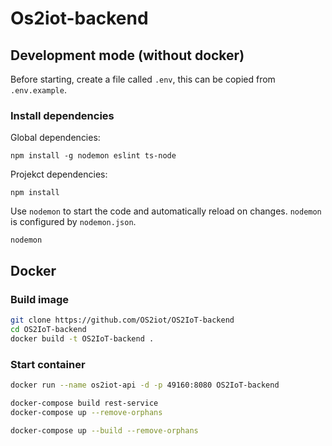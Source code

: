 # Os2iot-backend

## Development mode (without docker)

Before starting, create a file called `.env`, this can be copied from `.env.example`.

### Install dependencies
Global dependencies:
```
npm install -g nodemon eslint ts-node
```
Projekct dependencies:
```
npm install
```


Use `nodemon` to start the code and automatically reload on changes. `nodemon` is configured by `nodemon.json`.
```
nodemon
```

## Docker

### Build image
```bash
git clone https://github.com/OS2iot/OS2IoT-backend
cd OS2IoT-backend
docker build -t OS2IoT-backend .
```
### Start container
```bash
docker run --name os2iot-api -d -p 49160:8080 OS2IoT-backend
```

```bash
docker-compose build rest-service
docker-compose up --remove-orphans

docker-compose up --build --remove-orphans
```

